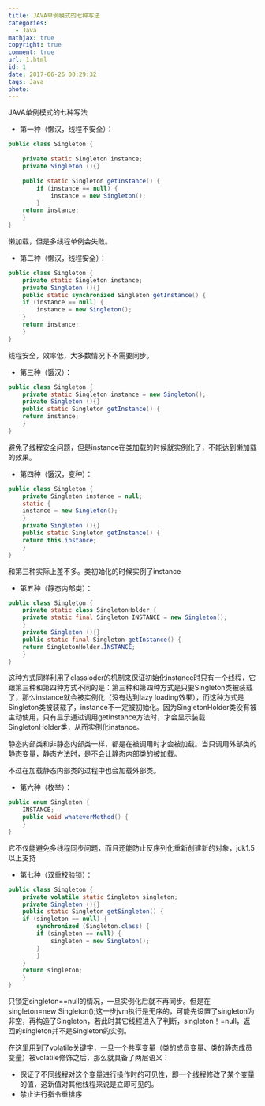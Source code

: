 ```yaml
---
title: JAVA单例模式的七种写法
categories:
  - Java
mathjax: true
copyright: true
comment: true
url: 1.html
id: 1
date: 2017-06-26 00:29:32
tags: Java
photo:
---
```


JAVA单例模式的七种写法
<!-- more -->

- 第一种（懒汉，线程不安全）：

```java
public class Singleton { 
    
    private static Singleton instance;  
    private Singleton (){} 
    
	public static Singleton getInstance() {  
		if (instance == null) {  
    		instance = new Singleton();  
		}  
	return instance;  
	}  
}
```

懒加载，但是多线程单例会失败。

- 第二种（懒汉，线程安全）：

```java
public class Singleton {  
    private static Singleton instance;  
    private Singleton (){}  
    public static synchronized Singleton getInstance() {  
    if (instance == null) {  
        instance = new Singleton();  
    }  
    return instance;  
    }  
}
```

线程安全，效率低，大多数情况下不需要同步。

- 第三种（饿汉）：

```java
public class Singleton {  
    private static Singleton instance = new Singleton();  
    private Singleton (){}  
    public static Singleton getInstance() {  
    return instance;  
    }  
}
```

避免了线程安全问题，但是instance在类加载的时候就实例化了，不能达到懒加载的效果。

- 第四种（饿汉，变种）：

```java
public class Singleton {  
    private Singleton instance = null;  
    static {  
    instance = new Singleton();  
    }  
    private Singleton (){}  
    public static Singleton getInstance() {  
    return this.instance;  
    }  
}
```

和第三种实际上差不多。类初始化的时候实例了instance

- 第五种（静态内部类）：

```java
public class Singleton {  
    private static class SingletonHolder {  
    private static final Singleton INSTANCE = new Singleton();  
    }  
    private Singleton (){}  
    public static final Singleton getInstance() {  
    return SingletonHolder.INSTANCE;  
    }  
}
```

这种方式同样利用了classloder的机制来保证初始化instance时只有一个线程，它跟第三种和第四种方式不同的是：第三种和第四种方式是只要Singleton类被装载了，那么instance就会被实例化（没有达到lazy loading效果），而这种方式是Singleton类被装载了，instance不一定被初始化。因为SingletonHolder类没有被主动使用，只有显示通过调用getInstance方法时，才会显示装载SingletonHolder类，从而实例化instance。

静态内部类和非静态内部类一样，都是在被调用时才会被加载。当只调用外部类的静态变量，静态方法时，是不会让静态内部类的被加载。

不过在加载静态内部类的过程中也会加载外部类。

- 第六种（枚举）：

```java
public enum Singleton {  
    INSTANCE;  
    public void whateverMethod() {  
    }  
}
```

它不仅能避免多线程同步问题，而且还能防止反序列化重新创建新的对象，jdk1.5以上支持

- 第七种（双重校验锁）：

```java
public class Singleton {  
    private volatile static Singleton singleton;  
    private Singleton (){}  
    public static Singleton getSingleton() {  
    if (singleton == null) {  
        synchronized (Singleton.class) {  
        if (singleton == null) {  
            singleton = new Singleton();  
        }  
        }  
    }  
    return singleton;  
    }  
}
```

 只锁定singleton==null的情况，一旦实例化后就不再同步。但是在singleton=new Singleton();这一步jvm执行是无序的，可能先设置了singleton为非空，再构造了Singleton，若此时其它线程进入了判断，singleton！=null，返回的singleton并不是Singleton的实例。 

在这里用到了volatile关键字，一旦一个共享变量（类的成员变量、类的静态成员变量）被volatile修饰之后，那么就具备了两层语义：

*   保证了不同线程对这个变量进行操作时的可见性，即一个线程修改了某个变量的值，这新值对其他线程来说是立即可见的。
*   禁止进行指令重排序

